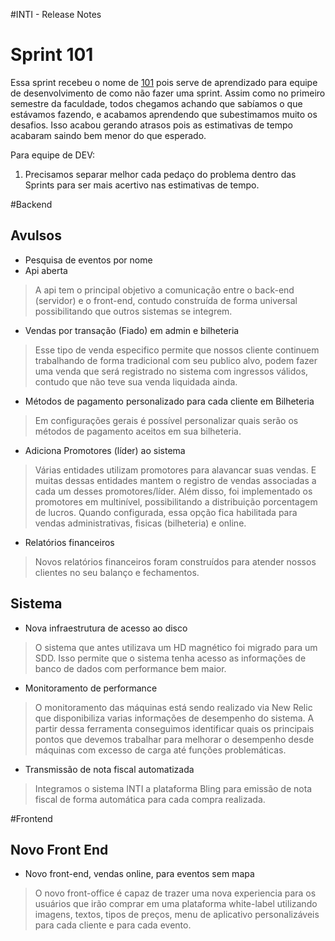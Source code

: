 #INTI - Release Notes

# Sprint 101
Essa sprint recebeu o nome de [101](https://en.wikipedia.org/wiki/101_(topic)) pois serve de aprendizado para equipe de desenvolvimento de como não fazer uma sprint. Assim como no primeiro semestre da faculdade, todos chegamos achando que sabíamos o que estávamos fazendo, e acabamos aprendendo que subestimamos muito os desafios. Isso acabou gerando atrasos pois as estimativas de tempo acabaram saindo bem menor do que esperado.


Para equipe de DEV:
 1. Precisamos separar melhor cada pedaço do problema dentro das Sprints para ser mais acertivo nas estimativas de tempo.

#Backend
## Avulsos
* Pesquisa de eventos por nome
* Api aberta
> A api tem o principal objetivo a comunicação entre o back-end (servidor) e o front-end, contudo construída de forma universal possibilitando que outros sistemas se integrem.
* Vendas por transação (Fiado) em admin e bilheteria
> Esse tipo de venda especifico permite que nossos cliente continuem trabalhando de forma tradicional com seu publico alvo, podem fazer uma venda que será registrado no sistema com ingressos válidos, contudo que não teve sua venda liquidada ainda.
* Métodos de pagamento personalizado para cada cliente em Bilheteria
> Em configurações gerais é possível personalizar quais serão os métodos de pagamento aceitos em sua bilheteria.
* Adiciona Promotores (líder) ao sistema
> Várias entidades utilizam promotores para alavancar suas vendas. E muitas dessas entidades mantem o registro de vendas associadas a cada um desses promotores/líder. Além disso, foi implementado os promotores em multinível, possibilitando a distribuição porcentagem de lucros. Quando configurada, essa opção fica habilitada para vendas administrativas, fisicas (bilheteria) e online.
* Relatórios financeiros
> Novos relatórios financeiros foram construídos para atender nossos clientes no seu balanço e fechamentos.

## Sistema
* Nova infraestrutura de acesso ao disco
> O sistema que antes utilizava um HD magnético foi migrado para um SDD. Isso permite que o sistema tenha acesso as informações de banco de dados com performance bem maior.
* Monitoramento de performance
> O monitoramento das máquinas está sendo realizado via New Relic que disponibiliza varias informações de desempenho do sistema. A partir dessa ferramenta conseguimos identificar quais os principais pontos que devemos trabalhar para melhorar o desempenho desde máquinas com excesso de carga até funções problemáticas.
* Transmissão de nota fiscal automatizada
> Integramos o sistema INTI a plataforma Bling para emissão de nota fiscal de forma automática para cada compra realizada.

#Frontend

## Novo Front End
* Novo front-end, vendas online, para eventos sem mapa
> O novo front-office é capaz de trazer uma nova experiencia para os usuários que irão comprar em uma plataforma white-label utilizando imagens, textos, tipos de preços, menu de aplicativo personalizáveis para cada cliente e para cada evento.
